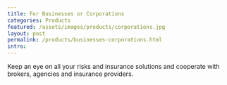 ```yaml
---
title: For Businesses or Corporations
categories: Products
featured: /assets/images/products/corporations.jpg
layout: post
permalink: /products/businesses-corporations.html
intro: 
---
```

<p>Keep an eye on all your risks and insurance solutions and cooperate with brokers, agencies and insurance providers.</p>